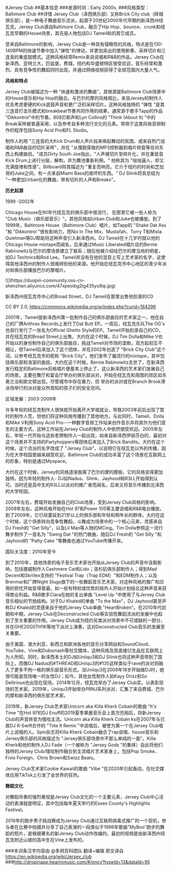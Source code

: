 #Jersey Club
##基本信息
###发源时间：Early 2000s,
###风格类型：Baltimore Club
##详情
Jersey Club（泽西俱乐部）又称Brick City
club（砖城俱乐部），是一种电子舞曲音乐流派，起源于20世纪2000年代早期的新泽西州纽瓦克。Jersey Club源自Baltimore
Club，融合了Hip Hop、bounce、crunk和纽瓦克早期的House场景，其先驱人物包括DJ Tameil和的其它成员。



受来自Baltimore的影响，Jersey
Club是一种具有侵略性的风格，特点是在130-140BPM的快速节奏中加入"弹性"的律动，并更加突出的使用断奏、采样切片和三连音的重底鼓模式。这种风格经常Remix来自说唱和R&B的作品，Jersey
Club在新泽西、亚特兰大，匹兹堡，费城，纽约和华盛顿特区很受欢迎，音乐经常和激烈、具有竞争性的舞蹈同时出现，并通过网络视频获得了全球范围内大量人气。



**风格和特点**

Jersey Club被描述为一种 "快速和激进的舞曲"，其根源是Baltimore Club场景中的House音乐和Hip
Hop的融合。与巴尔的摩的风格相比，来自Jersey的制作人优先考虑更硬的Kick底鼓声音和更广泛的采样切片。这种风格独特的 "弹性
"是其三连音打击乐模式和breakbeat节奏共同作用的结果，通常源于歌手Tapp的作品 "Dikkontrol"中的节奏。808贝斯声和Lyn
Collins的 "Think (About It) "中的Break采样被普遍采用，以及参考自多种流行文化的元素。常用于这类风格音频制作的程序包括Sony
Acid Pro和FL Studio。



制作人利用 "三连音的大Kick Drum和人声片段来唤起舞动的氛围，或来自热门说唱和R&B曲目的切片采样"，并在
"从慢跑穿梭的MP3控制器到唱片转盘等任何东西上构建曲目。"成员Dirty South Joe指出，"人声被切片至碎片化，并在重低音Kick
Drum上进行分层，解构，并为舞池重新利用。" 他称其为 "咄咄逼人，却又充满旋律和性感"。Billboard将其描述为
"重复而响亮，它介于纽约的时尚和芝加哥的Juke之间，有一点来自Miami Bass的痞坏的东西。" DJ Sliink将其总结为
"一种更加Urban化的舞曲，带有切片的人声和Breaks"。



**历史起源**

1999 -2002年

Chicago House在90年代纽瓦克的俱乐部中很流行， 在那里它被一些人称为 "Club Music（俱乐部音乐）"。其他风格如Urban
Club和Juke也被播放。到了1999年，Baltimore House（Baltimore Club）唱片，如Tapp的 "Shake Dat Ass
"和 "Dikkontrol "很有影响力，而Nix In The Mix、Mustafah、Torry T和Mista
Quietman等DJ帮助将这种声音引入新泽西州。DJ Tameil在十几岁时就以他的Chicago House mixtape而闻名，后来通过Music
Liberated唱片店的Bernie Rabinowitz与巴尔的摩场景建立了联系；随后他被介绍给巴尔的摩当地的明星，如DJ Technics和Rod
Lee。Tameil并没有在他的混音上写上艺术家的名字，这使得其他泽西州的制作人很难辨别他的来源。他开始在纽瓦克市中心地区的青少年派对和俱乐部播放巴尔的摩唱片。



![](https://duopin-community.oss-cn-
shenzhen.aliyuncs.com/47xpeoibg2ig435yu9qi.jpg)

新泽西州纽瓦克市中心的Broad Street，DJ Tameil在那里出售他刻录的CD

CC BY 2.0, https://commons.wikimedia.org/w/index.php?curid=164296



2001年，Tameil是新泽西州第一批制作自己的俱乐部曲目的艺术家之一，他在自己的厂牌Anthrax Records上发行了Dat Butt
EP。一周后，纽瓦克乐队The OG's也自行发行了一张名为Official Ghetto
Style的EP。Tameil开始刻录自己的CD，并在纽瓦克的Broad Street上出售。大约在这个时候，DJ Tim Dolla和Mike
V也开始以的身份制作自己的俱乐部曲目，挑战Tameil对市场的垄断。双方起初互不相让，但Tameil后来加入了这个团体，并在2002年创造了 "Brick
City Club"这个词，以参考纽瓦克市的昵称 "Brick
City"。他们发布了偏流行的mixtape，其中包括俱乐部和浩室的曲目。大约在这个时候，Bernie
Rabinowitz去世了，在新泽西发行稳定的Baltimore风格唱片便基本上停止了，这让新泽西的艺术家们发展自己的场景。主要在舞厅和宴会厅举办的俱乐部派对，开始在纽瓦克和周围的郊区如东奥兰治和欧文顿出现。尽管城市中存在暴力，但
举办的派对或在Branch Brook滑冰场举行的派对是众所周知的孩子们的安全空间。



区域发展：2003-2009年

许多年轻的纽瓦克制作人很快就开始离开大学或就业，导致2003年前后出现了暂时的制作人荒，但他们将这种风格传播到了其他地方。与此同时，Tameil、Dolla和Mike
V利用Sony Acid Pro--一种数字音频工作站来创作音乐并将其作为他们营生的主要方式，这种工作站在Jersey
Club的制作人中依然很受欢迎。2005年左右，年轻一代开始与这些老牌制作人一起出现，如来自新泽西伊丽莎白的，最初对这个场景并不支持的Partyhoppers等团体后来加入了Brick
Bandits。大约在这个时候，这个流派的名字改成了 "Jersey
Club"，以说明它在纽瓦克以外的传播，因为在大学校园里越来越受欢迎，Baltimore
Club的成功丰富了这个场景在互联网上的形象，特别是通过Myspace。



大约在这个时候，Jersey的风格逐渐脱离了巴尔的摩的模板，它的风格变得更加独特，因为年轻的制作人-
DJ如Nadus、Sliink、Jayhood和R3LL开始得到认可。当时还是高中生的R3LL以派对的推广者而闻名，后来又将音乐传播到北泽西的大学校园。



2007年左右，费城开始发展自己的Club场景，受到Jersey Club风格的影响。2008年左右，这种风格开始在Hot 97和Power
105等主要说唱和R&B电台播放。到了2009年，它已经蔓延到21岁以上的俱乐部和年轻和稍年长的群体。大约在这个时候，这个场景转向竞争性舞蹈，斗舞成为场景中的一个核心元素，灵感来自DJ
Fresh的 "Get Silly"，以及Lil Man等人物的MCing。Tim Dolla参照这一流行舞步制作了一首名为 "Swing Dat
"的热门歌曲，随后DJ Fresh的 "Get Silly "和Jayhood的 "Patty Cake "等舞曲也通过YouTube传播开来。



国际关注度：2010年至今

到了2010年，其他场景的电子音乐艺术家也开始从Jersey Club的声音中汲取影响，包括挪威制作人Cashmere
Cat和Lido；洛杉矶俱乐部制作人；得到Mad Decent和Skrillex支持的 "Festival Trap（Trap
EDM）"和EDM制作人；以及Brenmar和厂牌Night
Slugs旗下的一些舞蹈音乐艺术家。对这种风格的推广和应用的担忧开始变得普遍，如一些有特权或优势的局外人开始计划结合这种声音来获得商业利益。R&B歌手Ciara在她的复出单曲
"Level Up "中使用了与Jersey Club音乐相似的节拍结构。对于DJ Khaled的单曲 "To the Max"，DJ
Jayhood甚至声称DJ Khaled的灵感来自于他的Jersey Club单曲 "HeartBroken"。在2010年代初期和中期，Jersey
Club在Deconstructed Club等实验性舞蹈流派的发展中也起到了至关重要的作用。Jersey
Club成为纽约另类派对场景中不可或缺的一部分，并在GHE20G0TH1K等地下派对上演奏，这对Deconstructed Club音乐的发展至关重要。



由于美国、澳大利亚、新西兰和欧洲各地的音乐分享网站和SoundCloud、YouTube、Vine和Dubsmash等社交媒体，这种风格及其直接衍生品在互联网上为人所知。同时，新泽西本土的DJ如Uniiqu3和DJ
Sliink也将这种声音带到了国际上，而像DJ
Nadus的#THREAD和Uniiqu3的#135这样类似于rave的派对则融入了更多不拘一格的俱乐部音乐形式。当Uniiqu3在2009年18岁开始做DJ时，她很可能是现场唯一的女性DJ；如今，其他女性制作人如Kayy
Drizz和So Dellirious也出现在现场。2014年12月，纽瓦克举办了Jersey
Club奖，以表彰现场的艺术家。2019年，Uniiqu3开始举办PBNJ系列派对，汇集了来自费城、巴尔的摩和新泽西的俱乐部艺术家。



2019年，新Jersey Club艺术家Unicorn aka Killa Kherk Cobain的歌曲 "It's Time "在Hot 97的DJ
Enuff的2019夏季果酱音乐会上首次亮相后，将新Jersey Club的声音转变为嘻哈主流。Unicorn aka Killa Kherk Cobain
ks在2007年与已故DJ K-Swift合作的 "Tote It Remix "中说唱后，被誉为第一个在Jersey
Club唱片上说唱的人。Spin杂志将Killa Kherk Cobain融合了rap说唱、house音乐和Jersey俱乐部的风格描述为
"Jersey俱乐部场景中不那么单纯的一面"。Killa Kherk和他的制作人DJ Fade（一个被称为 "Jersey Gods
"的集体）自此将他们独特的Jersey Club/嘻哈制作融合到主流唱片艺术家身上，包括Pop Smoke、Fivio Foreign、Chris
Brown和Swizz Beats。



Jersey Club艺术家Cookie Kawaii的歌曲 "Vibe "在2020年引起轰动，在社交媒体应用TikTok上引发了全世界的狂热。



**舞蹈文化**

对舞蹈伴奏的强烈重视是Jersey Club文化的一个主要元素，Jersey Club中心活动的表演就是明证，其中包括每年夏天举行的Essex
County's Highlights Festival。



2016年的跑步男子挑战赛成为Jersey
Club通过互联网病毒式推广的一个契机，参与者在比赛中拍摄并分享了自己表演的一段类似于1996年歌曲"MyBoo"跑步的舞蹈的短片，是根据著名的新Jersey
Club动作改编的。最初的视频是由新泽西州纽瓦克附近山坡的高中生在Vine上发布的。

###本词条汉字内容由 @多频百科团队 翻译+编辑
原文译自 https://en.wikipedia.org/wiki/Jersey_club
###http://dropinapp.hearinmusic.com/#/ency?typeId=13&dataId=95
